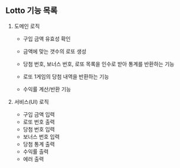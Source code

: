## Lotto 기능 목록

1. 도메인 로직

   - 구입 금액 유효성 확인

   - 금액에 맞는 갯수의 로또 생성

   - 당첨 번호, 보너스 번호, 로또 목록을 인수로 받아 통계를 반환하는 기능

   - 로또 1게임의 당첨 내역을 반환하는 기능

   - 수익률 계산/반환 기능 

     

2. 서비스(UI) 로직

   - 구입 금액 입력
   - 로또 번호 출력
   - 당첨 번호 입력
   - 보너스 번호 입력
   - 당첨 통계 출력
   - 수익률 출력
   - 에러 출력

